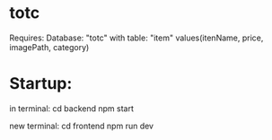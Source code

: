 # totc

Requires:
Database: "totc"
with table: "item"
values(itenName, price, imagePath, category)

# Startup:

in terminal:
cd backend
npm start

new terminal:
cd frontend
npm run dev
